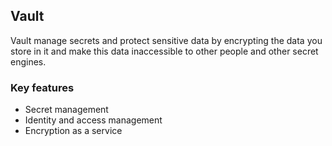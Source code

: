 ## Vault

Vault manage secrets and protect sensitive data by encrypting the data you store in it and make this data inaccessible to other people and other secret engines.

### Key features

- Secret management
- Identity and access management
- Encryption as a service
